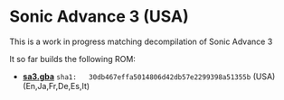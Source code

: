 # Sonic Advance 3 (USA)

This is a work in progress matching decompilation of Sonic Advance 3

It so far builds the following ROM:
* [**sa3.gba**](https://datomatic.no-intro.org/index.php?page=show_record&s=23&n=1470) `sha1: 	30db467effa5014806d42db57e2299398a51355b` (USA) (En,Ja,Fr,De,Es,It)

